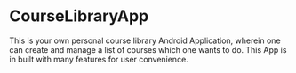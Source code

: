 # CourseLibraryApp
This is your own personal course library Android Application, wherein one can create and manage a list of courses which one wants to do. This App is in built with many features for user convenience. 
